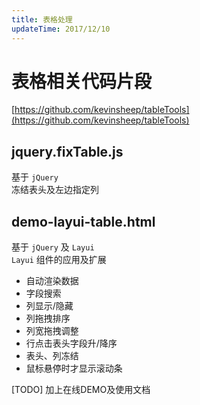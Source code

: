 ```yaml
---
title: 表格处理
updateTime: 2017/12/10
---
```


# 表格相关代码片段
[https://github.com/kevinsheep/tableTools](https://github.com/kevinsheep/tableTools)

## jquery.fixTable.js
基于 `jQuery`  
冻结表头及左边指定列

## demo-layui-table.html
基于 `jQuery` 及 `Layui`  
`Layui` 组件的应用及扩展  

- 自动渲染数据
- 字段搜索
- 列显示/隐藏
- 列拖拽排序
- 列宽拖拽调整
- 行点击表头字段升/降序
- 表头、列冻结
- 鼠标悬停时才显示滚动条

[TODO] 加上在线DEMO及使用文档